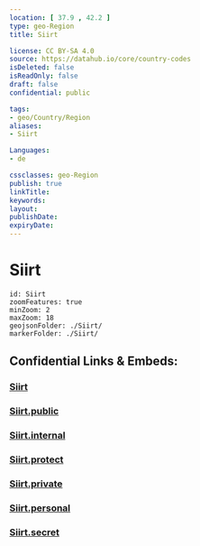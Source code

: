 ```yaml
---
location: [ 37.9 , 42.2 ] 
type: geo-Region
title: Siirt

license: CC BY-SA 4.0
source: https://datahub.io/core/country-codes
isDeleted: false
isReadOnly: false
draft: false
confidential: public

tags:
- geo/Country/Region
aliases:
- Siirt

Languages:
- de

cssclasses: geo-Region
publish: true
linkTitle: 
keywords: 
layout: 
publishDate: 
expiryDate: 
---
```


# Siirt

```leaflet
id: Siirt
zoomFeatures: true 
minZoom: 2 
maxZoom: 18
geojsonFolder: ./Siirt/
markerFolder: ./Siirt/
```


## Confidential Links & Embeds: 

### [Siirt](/_Standards/Earth/Continent/Europe/Europe~East/Turkey/Provinces~Turkey/Siirt.md) 

### [Siirt.public](/_public/Earth/Continent/Europe/Europe~East/Turkey/Provinces~Turkey/Siirt.public.md) 

### [Siirt.internal](/_internal/Earth/Continent/Europe/Europe~East/Turkey/Provinces~Turkey/Siirt.internal.md) 

### [Siirt.protect](/_protect/Earth/Continent/Europe/Europe~East/Turkey/Provinces~Turkey/Siirt.protect.md) 

### [Siirt.private](/_private/Earth/Continent/Europe/Europe~East/Turkey/Provinces~Turkey/Siirt.private.md) 

### [Siirt.personal](/_personal/Earth/Continent/Europe/Europe~East/Turkey/Provinces~Turkey/Siirt.personal.md) 

### [Siirt.secret](/_secret/Earth/Continent/Europe/Europe~East/Turkey/Provinces~Turkey/Siirt.secret.md)

